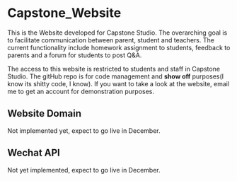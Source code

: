 # Capstone_Website
This is the Website developed for Capstone Studio. The overarching goal is to facilitate communication between parent, student and teachers. The current functionality include homework assignment to students, feedback to parents and a forum for students to post Q&A.  

The access to this website is restricted to students and staff in Capstone Studio. The gitHub repo is for code management and **show off** purposes(I know its shitty code, I know). If you want to take a look at the website, email me to get an account for demonstration purposes.

## Website Domain

Not implemented yet, expect to go live in December.

## Wechat API

Not yet implemented, expect to go live in December.
